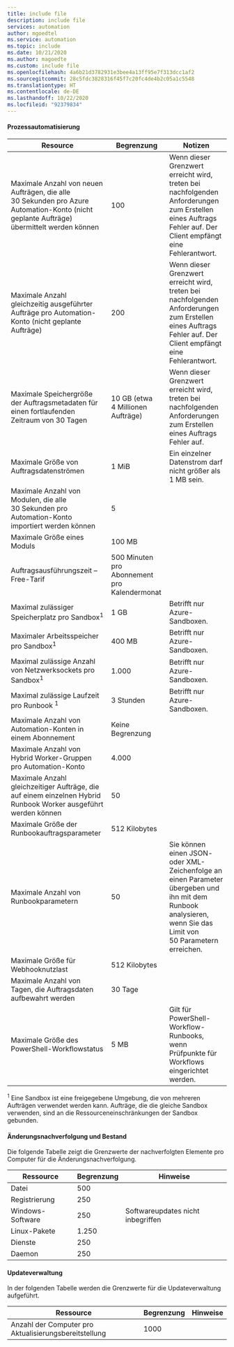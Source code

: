 ```yaml
---
title: include file
description: include file
services: automation
author: mgoedtel
ms.service: automation
ms.topic: include
ms.date: 10/21/2020
ms.author: magoedte
ms.custom: include file
ms.openlocfilehash: 4a6b21d3782931e3bee4a13ff95e7f313dcc1af2
ms.sourcegitcommit: 28c5fdc3828316f45f7c20fc4de4b2c05a1c5548
ms.translationtype: HT
ms.contentlocale: de-DE
ms.lasthandoff: 10/22/2020
ms.locfileid: "92379834"
---
```

#### <a name="process-automation"></a>Prozessautomatisierung

| Resource | Begrenzung |Notizen|
| --- | --- |---|
| Maximale Anzahl von neuen Aufträgen, die alle 30 Sekunden pro Azure Automation-Konto (nicht geplante Aufträge) übermittelt werden können |100 |Wenn dieser Grenzwert erreicht wird, treten bei nachfolgenden Anforderungen zum Erstellen eines Auftrags Fehler auf. Der Client empfängt eine Fehlerantwort.|
| Maximale Anzahl gleichzeitig ausgeführter Aufträge pro Automation-Konto (nicht geplante Aufträge) |200 |Wenn dieser Grenzwert erreicht wird, treten bei nachfolgenden Anforderungen zum Erstellen eines Auftrags Fehler auf. Der Client empfängt eine Fehlerantwort.|
| Maximale Speichergröße der Auftragsmetadaten für einen fortlaufenden Zeitraum von 30 Tagen | 10 GB (etwa 4 Millionen Aufträge)|Wenn dieser Grenzwert erreicht wird, treten bei nachfolgenden Anforderungen zum Erstellen eines Auftrags Fehler auf. |
| Maximale Größe von Auftragsdatenströmen|1 MiB|Ein einzelner Datenstrom darf nicht größer als 1 MB sein.|
| Maximale Anzahl von Modulen, die alle 30 Sekunden pro Automation-Konto importiert werden können |5 ||
| Maximale Größe eines Moduls |100 MB ||
| Auftragsausführungszeit – Free-Tarif |500 Minuten pro Abonnement pro Kalendermonat ||
| Maximal zulässiger Speicherplatz pro Sandbox<sup>1</sup> |1 GB |Betrifft nur Azure-Sandboxen.|
| Maximaler Arbeitsspeicher pro Sandbox<sup>1</sup> |400 MB |Betrifft nur Azure-Sandboxen.|
| Maximal zulässige Anzahl von Netzwerksockets pro Sandbox<sup>1</sup> |1\.000 |Betrifft nur Azure-Sandboxen.|
| Maximal zulässige Laufzeit pro Runbook <sup>1</sup> |3 Stunden |Betrifft nur Azure-Sandboxen.|
| Maximale Anzahl von Automation-Konten in einem Abonnement |Keine Begrenzung ||
| Maximale Anzahl von Hybrid Worker-Gruppen pro Automation-Konto|4\.000||
|Maximale Anzahl gleichzeitiger Aufträge, die auf einem einzelnen Hybrid Runbook Worker ausgeführt werden können|50 ||
| Maximale Größe der Runbookauftragsparameter   | 512 Kilobytes||
| Maximale Anzahl von Runbookparametern   | 50|Sie können einen JSON- oder XML-Zeichenfolge an einen Parameter übergeben und ihn mit dem Runbook analysieren, wenn Sie das Limit von 50 Parametern erreichen.|
| Maximale Größe für Webhooknutzlast |  512 Kilobytes|
| Maximale Anzahl von Tagen, die Auftragsdaten aufbewahrt werden|30 Tage|
| Maximale Größe des PowerShell-Workflowstatus |5 MB| Gilt für PowerShell-Workflow-Runbooks, wenn Prüfpunkte für Workflows eingerichtet werden.|

<sup>1</sup> Eine Sandbox ist eine freigegebene Umgebung, die von mehreren Aufträgen verwendet werden kann. Aufträge, die die gleiche Sandbox verwenden, sind an die Ressourceneinschränkungen der Sandbox gebunden.

#### <a name="change-tracking-and-inventory"></a>Änderungsnachverfolgung und Bestand

Die folgende Tabelle zeigt die Grenzwerte der nachverfolgten Elemente pro Computer für die Änderungsnachverfolgung.

| **Ressource** | **Begrenzung**| **Hinweise** |
|---|---|---|
|Datei|500||
|Registrierung|250||
|Windows-Software|250|Softwareupdates nicht inbegriffen|
|Linux-Pakete|1\.250||
|Dienste|250||
|Daemon|250||

#### <a name="update-management"></a>Updateverwaltung

In der folgenden Tabelle werden die Grenzwerte für die Updateverwaltung aufgeführt.

| **Ressource** | **Begrenzung**| **Hinweise** |
|---|---|---|
|Anzahl der Computer pro Aktualisierungsbereitstellung|1000||